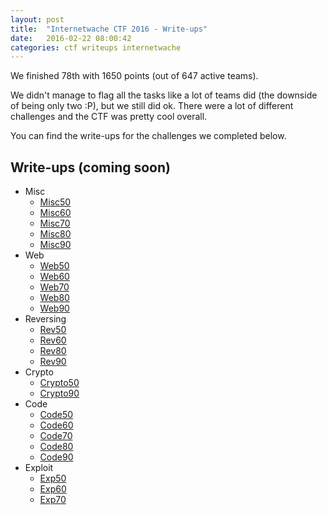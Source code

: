 ```yaml
---
layout: post
title:  "Internetwache CTF 2016 - Write-ups"
date:   2016-02-22 08:00:42
categories: ctf writeups internetwache
---
```


We finished 78th with 1650 points (out of 647 active teams).

We didn't manage to flag all the tasks like a lot of teams did (the downside of being only two :P), but we still did ok. 
There were a lot of different challenges and the CTF was pretty cool overall.

You can find the write-ups for the challenges we completed below.

## Write-ups (coming soon)

 * Misc
   * [Misc50](https://github.com/QuokkaLight/write-ups/blob/master/internetwache-ctf-2016/misc/misc50.md)
   * [Misc60](https://github.com/QuokkaLight/write-ups/blob/master/internetwache-ctf-2016/misc/misc60.md)
   * [Misc70](https://github.com/QuokkaLight/write-ups/blob/master/internetwache-ctf-2016/misc/misc70.md)
   * [Misc80](https://github.com/QuokkaLight/write-ups/blob/master/internetwache-ctf-2016/misc/misc80.md)
   * [Misc90](https://github.com/QuokkaLight/write-ups/blob/master/internetwache-ctf-2016/misc/misc90.md)
 * Web
   * [Web50](https://github.com/QuokkaLight/write-ups/blob/master/internetwache-ctf-2016/web/web50.md)
   * [Web60](https://github.com/QuokkaLight/write-ups/blob/master/internetwache-ctf-2016/web/web60.md)
   * [Web70](https://github.com/QuokkaLight/write-ups/blob/master/internetwache-ctf-2016/web/web70.md)
   * [Web80](https://github.com/QuokkaLight/write-ups/blob/master/internetwache-ctf-2016/web/web80.md)
   * [Web90](https://github.com/QuokkaLight/write-ups/blob/master/internetwache-ctf-2016/web/web90.md)
 * Reversing
   * [Rev50](https://github.com/QuokkaLight/write-ups/blob/master/internetwache-ctf-2016/reverse/rev50.md)
   * [Rev60](https://github.com/QuokkaLight/write-ups/blob/master/internetwache-ctf-2016/reverse/rev60.md)
   * [Rev80](https://github.com/QuokkaLight/write-ups/blob/master/internetwache-ctf-2016/reverse/rev80.md)
   * [Rev90](https://github.com/QuokkaLight/write-ups/blob/master/internetwache-ctf-2016/reverse/rev90.md)
 * Crypto
   * [Crypto50](https://github.com/QuokkaLight/write-ups/blob/master/internetwache-ctf-2016/crypto/crypto50.md)
   * [Crypto90](https://github.com/QuokkaLight/write-ups/blob/master/internetwache-ctf-2016/crypto/crypto90.md)
 * Code
   * [Code50](https://github.com/QuokkaLight/write-ups/blob/master/internetwache-ctf-2016/code/code50.md)
   * [Code60](https://github.com/QuokkaLight/write-ups/blob/master/internetwache-ctf-2016/code/code60.md)
   * [Code70](https://github.com/QuokkaLight/write-ups/blob/master/internetwache-ctf-2016/code/code70.md)
   * [Code80](https://github.com/QuokkaLight/write-ups/blob/master/internetwache-ctf-2016/code/code80.md)
   * [Code90](https://github.com/QuokkaLight/write-ups/blob/master/internetwache-ctf-2016/code/code90.md)
 * Exploit
   * [Exp50](https://github.com/QuokkaLight/write-ups/blob/master/internetwache-ctf-2016/exploit/exp50.md)
   * [Exp60](https://github.com/QuokkaLight/write-ups/blob/master/internetwache-ctf-2016/exploit/exp60.md)
   * [Exp70](https://github.com/QuokkaLight/write-ups/blob/master/internetwache-ctf-2016/exploit/exp70.md)
